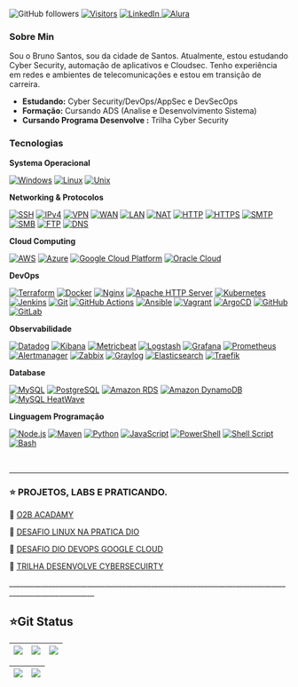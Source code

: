
![GitHub followers](https://img.shields.io/github/followers/BrunoSantos88?style=social) 
[![Visitors](https://api.visitorbadge.io/api/combined?path=https%3A%2F%2Fgithub.com%2FBrunoSantos88&countColor=%2337d67a&style=flat-square&labelStyle=lower)](https://visitorbadge.io/status?path=https%3A%2F%2Fgithub.com%2FBrunoSantos88)
<a href="https://www.linkedin.com/in/brunosantos88/" target="_blank">
    <img src="https://img.shields.io/badge/LinkedIn-0077B5?style=flat-square&logo=linkedin&logoColor=white" alt="LinkedIn">
</a>
<a href="https://cursos.alura.com.br/user/ilovegamesrpg" target="_blank">
    <img src="https://img.shields.io/badge/Alura-52B6FF?style=flat-square&logo=alura&logoColor=white" alt="Alura">
</a>

<h3>Sobre Min </h3>
Sou o Bruno Santos, sou da cidade de Santos. Atualmente, estou estudando Cyber Security, automação de aplicativos e Cloudsec. Tenho experiência em redes e ambientes de telecomunicações e estou em transição de carreira. </p>

<ul>
    <li><b>Estudando:</b> Cyber Security/DevOps/AppSec e DevSecOps </a></li>
    <li><b>Formação:</b> Cursando ADS (Analise e Desenvolvimento Sistema) </li>
    <li><b> Cursando Programa Desenvolve :</b> Trilha Cyber Security </li> 
</ul>

</p>

<p align="left">
<h3>Tecnologias</h3>

<b> Systema Operacional </b> <br> </p>
<a href="https://www.microsoft.com/en-us/windows/" alt="Windows" target="_blank">
    <img alt="Windows" src="https://img.shields.io/badge/Windows-0078D6?style=flat&logo=windows&logoColor=white"></a>
<a href="https://www.linux.org/" alt="Linux" target="_blank">
    <img alt="Linux" src="https://img.shields.io/badge/Linux-FCC624?style=flat&logo=linux&logoColor=black"></a>
<a href="https://en.wikipedia.org/wiki/Unix-like" alt="Unix" target="_blank">
    <img alt="Unix" src="https://img.shields.io/badge/Unix-000000?style=flat&logo=unix&logoColor=white"></a>
  </p>   
<b> Networking & Protocolos </b> <br> </p>
  <a href="https://www.ssh.com/" alt="SSH" target="_blank">
    <img alt="SSH" src="https://img.shields.io/badge/SSH-000000?style=flat&logo=ssh&logoColor=white"></a>
<a href="https://en.wikipedia.org/wiki/IPv4" alt="IPv4" target="_blank">
    <img alt="IPv4" src="https://img.shields.io/badge/IPv4-0080FF?style=flat&logo=internet-explorer&logoColor=white"></a>
<a href="https://en.wikipedia.org/wiki/Virtual_private_network" alt="VPN" target="_blank">
    <img alt="VPN" src="https://img.shields.io/badge/VPN-009688?style=flat&logo=vpn&logoColor=white"></a>
<a href="https://en.wikipedia.org/wiki/Wide_area_network" alt="WAN" target="_blank">
    <img alt="WAN" src="https://img.shields.io/badge/WAN-FFA000?style=flat&logo=internet-explorer&logoColor=white"></a>
<a href="https://en.wikipedia.org/wiki/Local_area_network" alt="LAN" target="_blank">
    <img alt="LAN" src="https://img.shields.io/badge/LAN-4CAF50?style=flat&logo=internet-explorer&logoColor=white"></a>
<a href="https://en.wikipedia.org/wiki/Network_address_translation" alt="NAT" target="_blank">
    <img alt="NAT" src="https://img.shields.io/badge/NAT-FF5722?style=flat&logo=internet-explorer&logoColor=white"></a>
<a href="https://en.wikipedia.org/wiki/Hypertext_Transfer_Protocol" alt="HTTP" target="_blank">
    <img alt="HTTP" src="https://img.shields.io/badge/HTTP-FF5722?style=flat&logo=http&logoColor=white"></a>
<a href="https://en.wikipedia.org/wiki/HTTPS" alt="HTTPS" target="_blank">
    <img alt="HTTPS" src="https://img.shields.io/badge/HTTPS-00C853?style=flat&logo=https&logoColor=white"></a>
    <a href="https://en.wikipedia.org/wiki/Simple_Mail_Transfer_Protocol" alt="SMTP" target="_blank">
    <img alt="SMTP" src="https://img.shields.io/badge/SMTP-2196F3?style=flat&logo=mail.ru&logoColor=white"></a>
<a href="https://en.wikipedia.org/wiki/Server_Message_Block" alt="SMB" target="_blank">
    <img alt="SMB" src="https://img.shields.io/badge/SMB-4CAF50?style=flat&logo=smb&logoColor=white"></a>
<a href="https://en.wikipedia.org/wiki/File_Transfer_Protocol" alt="FTP" target="_blank">
    <img alt="FTP" src="https://img.shields.io/badge/FTP-03A9F4?style=flat&logo=ftp&logoColor=white"></a>
<a href="https://en.wikipedia.org/wiki/Domain_Name_System" alt="DNS" target="_blank">
    <img alt="DNS" src="https://img.shields.io/badge/DNS-7952B3?style=flat&logo=dns&logoColor=white"></a>


</p>
<b> Cloud Computing </b> <br> </p>
<a href="https://aws.amazon.com" alt="AWS" target="_blank">
    <img alt="AWS" src="https://img.shields.io/badge/Amazon_AWS-FFD700?style=flat&logo=amazon-aws&logoColor=white"></a>
<a href="https://azure.microsoft.com" alt="Azure" target="_blank">
    <img alt="Azure" src="https://img.shields.io/badge/Microsoft_Azure-0089D6?style=flat&logo=microsoft-azure&logoColor=white"></a> 
<a href="https://cloud.google.com" alt="Google Cloud Platform" target="_blank">
    <img alt="Google Cloud Platform" src="https://img.shields.io/badge/Google_Cloud_Platform-4285F4?style=flat&logo=google-cloud&logoColor=white"></a> 
<a href="https://www.oracle.com/cloud/" alt="Oracle Cloud" target="_blank">
    <img alt="Oracle Cloud" src="https://img.shields.io/badge/Oracle_Cloud-F80000?style=flat&logo=oracle&logoColor=white"></a>
</p>
<b> DevOps </b>  </p>

<a href="https://www.terraform.io" alt="Terraform" target="_blank">
    <img alt="Terraform" src="https://img.shields.io/badge/Terraform-7647a7?style=flat&logo=terraform&logoColor=white"></a> 
<a href="https://www.docker.com" alt="Docker" target="_blank">
    <img alt="Docker" src="https://img.shields.io/badge/Docker-2496ED?style=flat&logo=docker&logoColor=white"></a>
<a href="https://www.nginx.com" alt="Nginx" target="_blank">
    <img alt="Nginx" src="https://img.shields.io/badge/Nginx-009639?style=flat&logo=nginx&logoColor=white"></a>
<a href="https://httpd.apache.org/" alt="Apache HTTP Server" target="_blank">
    <img alt="Apache HTTP Server" src="https://img.shields.io/badge/Apache_HTTP_Server-D22128?style=flat&logo=apache&logoColor=white"></a>
<a href="https://kubernetes.io" alt="Kubernetes" target="_blank">
    <img alt="Kubernetes" src="https://img.shields.io/badge/Kubernetes-326CE5?style=flat&logo=kubernetes&logoColor=white"></a>  
<a href="https://www.jenkins.io" alt="Jenkins" target="_blank">
    <img alt="Jenkins" src="https://img.shields.io/badge/Jenkins-D24939?style=flat&logo=jenkins&logoColor=white"></a>
<a href="https://git-scm.com/" alt="Git" target="_blank">
    <img alt="Git" src="https://img.shields.io/badge/Git-F05032?style=flat&logo=git&logoColor=white"></a>
<a href="https://github.com/features/actions" alt="GitHub Actions" target="_blank">
    <img alt="GitHub Actions" src="https://img.shields.io/badge/GitHub_Actions-2088FF?style=flat&logo=github-actions&logoColor=white"></a>
<a href="https://www.ansible.com" alt="Ansible" target="_blank">
   <img alt="Ansible" src="https://img.shields.io/badge/Ansible-EE0000?style=flat&logo=ansible&logoColor=white"></a>
<a href="https://www.vagrantup.com/" alt="Vagrant" target="_blank">
    <img alt="Vagrant" src="https://img.shields.io/badge/Vagrant-1563FF?style=flat&logo=vagrant&logoColor=white"></a>
<a href="https://argoproj.github.io/argo-cd/" alt="ArgoCD" target="_blank">
    <img alt="ArgoCD" src="https://img.shields.io/badge/ArgoCD-5898F1?style=flat&logo=argo-cd&logoColor=white"></a>
<a href="https://github.com/" alt="GitHub" target="_blank">
    <img alt="GitHub" src="https://img.shields.io/badge/GitHub-181717?style=flat&logo=github&logoColor=white"></a>
<a href="https://about.gitlab.com/" alt="GitLab" target="_blank">
    <img alt="GitLab" src="https://img.shields.io/badge/GitLab-FCA121?style=flat&logo=gitlab&logoColor=white"></a>
 </p>

<b> Observabilidade </b> </p>
<a href="https://www.datadoghq.com" alt="Datadog" target="_blank">
    <img alt="Datadog" src="https://img.shields.io/badge/Datadog-632CA6?style=flat&logo=datadog&logoColor=white"></a>
<a href="https://www.elastic.co/kibana" alt="Kibana" target="_blank">
    <img alt="Kibana" src="https://img.shields.io/badge/Kibana-005571?style=flat&logo=kibana&logoColor=white"></a>
<a href="https://www.elastic.co/beats/metricbeat" alt="Metricbeat" target="_blank">
    <img alt="Metricbeat" src="https://img.shields.io/badge/Metricbeat-005571?style=flat&logo=elastic-stack&logoColor=white"></a>
<a href="https://www.elastic.co/logstash" alt="Logstash" target="_blank">
    <img alt="Logstash" src="https://img.shields.io/badge/Logstash-005571?style=flat&logo=elastic-stack&logoColor=white"></a>
<a href="https://grafana.com" alt="Grafana" target="_blank">
 <img alt="Grafana" src="https://img.shields.io/badge/Grafana-F46800?style=flat&logo=grafana&logoColor=white"></a>
<a href="https://prometheus.io" alt="Prometheus" target="_blank">
 <img alt="Prometheus" src="https://img.shields.io/badge/Prometheus-E6522C?style=flat&logo=prometheus&logoColor=white"></a>
<a href="https://prometheus.io" alt="Alertmanager" target="_blank">
<img alt="Alertmanager" src="https://img.shields.io/badge/Alertmanager-FFA500?style=flat&logo=prometheus&logoColor=white"></a> 
<a href="https://www.zabbix.com/" alt="Zabbix" target="_blank">
<img alt="Zabbix" src="https://img.shields.io/badge/Zabbix-DC382D?style=flat&logo=zabbix&logoColor=white"></a>
<a href="https://www.graylog.org/" alt="Graylog" target="_blank">
    <img alt="Graylog" src="https://img.shields.io/badge/Graylog-3E3E3E?style=flat&logo=graylog&logoColor=white"></a>
<a href="https://www.elastic.co" alt="Elasticsearch" target="_blank">
    <img alt="Elasticsearch" src="https://img.shields.io/badge/Elasticsearch-005571?style=flat&logo=elastic&logoColor=white"></a>
<a href="https://traefik.io/" alt="Traefik" target="_blank">
    <img alt="Traefik" src="https://img.shields.io/badge/Traefik-FF6F00?style=flat&logo=traefik&logoColor=white"></a>
    
</p>
<b> Database</b> </p>
<a href="https://www.mysql.com" alt="MySQL" target="_blank">
<img alt="MySQL" src="https://img.shields.io/badge/MySQL-005C84?style=flat&logo=mysql&logoColor=white"></a>
<a href="https://www.postgresql.org" alt="PostgreSQL" target="_blank">
 <img alt="PostgreSQL" src="https://img.shields.io/badge/PostgreSQL-336791?style=flat&logo=postgresql&logoColor=white"></a> 
<a href="https://aws.amazon.com/rds/" alt="Amazon RDS" target="_blank">
    <img alt="Amazon RDS" src="https://img.shields.io/badge/Amazon_RDS-FF9900?style=flat&logo=amazon-aws&logoColor=white"></a>
<a href="https://aws.amazon.com/dynamodb/" alt="Amazon DynamoDB" target="_blank">
    <img alt="Amazon DynamoDB" src="https://img.shields.io/badge/Amazon_DynamoDB-4053D6?style=flat&logo=amazon-dynamodb&logoColor=white"></a>
<a href="https://www.mysql.com/products/mysqlheatwave/" alt="MySQL HeatWave" target="_blank">
    <img alt="MySQL HeatWave" src="https://img.shields.io/badge/MySQL_HeatWave-4479A1?style=flat&logo=mysql&logoColor=white"></a>
 </p>

<b> Linguagem Programação</b> </p>
<a href="https://nodejs.org" alt="Node.js" target="_blank">
    <img alt="Node.js" src="https://img.shields.io/badge/Node.js-43853D?style=flat&logo=node.js&logoColor=white"></a>
<a href="https://maven.apache.org" alt="Maven" target="_blank">
    <img alt="Maven" src="https://img.shields.io/badge/Maven-C71A36?style=flat&logo=apache-maven&logoColor=white"></a>
<a href="https://www.python.org" alt="Python" target="_blank">
    <img alt="Python" src="https://img.shields.io/badge/Python-3776AB?style=flat&logo=python&logoColor=white"></a>
<a href="https://developer.mozilla.org/pt-BR/docs/Web/JavaScript" alt="JavaScript" target="_blank">
    <img alt="JavaScript" src="https://img.shields.io/badge/JavaScript-F7DF1E?style=flat&logo=javascript&logoColor=black"></a> 
<a href="https://docs.microsoft.com/en-us/powershell/" alt="PowerShell" target="_blank">
    <img alt="PowerShell" src="https://img.shields.io/badge/PowerShell-5391FE?style=flat&logo=powershell&logoColor=white"></a>
<a href="https://en.wikipedia.org/wiki/Shell_script" alt="Shell Script" target="_blank">
    <img alt="Shell Script" src="https://img.shields.io/badge/Shell_Script-4EAA25?style=flat&logo=gnu-bash&logoColor=white"></a>
<a href="https://www.gnu.org/software/bash/" alt="Bash" target="_blank">
    <img alt="Bash" src="https://img.shields.io/badge/Bash-4EAA25?style=flat&logo=gnu-bash&logoColor=white"></a>
    </p>
<br>
______________________________________________________________________________________________________

<h3>⭐ PROJETOS, LABS E PRATICANDO.</h3>  </p>
     🎯 <a href=https://github.com/BrunoSantos88/desafio_o11y_bruno.git/> O2B ACADAMY </a>  </p>
     🎯 <a href=https://github.com/BrunoSantos88/bootcamp-linux-dio/> DESAFIO LINUX NA PRATICA DIO </a>  </p>
     🎯 <a href=https://github.com/BrunoSantos88/GoogleCloud-Desafio-Dio-Experience/> DESAFIO DIO DEVOPS GOOGLE CLOUD </a>  </p>
     🎯 <a href=https://github.com/BrunoSantos88/Desenvolve-Security.git/> TRILHA DESENVOLVE CYBERSECUIRTY </a>  </p>
</li>
 ______________________________________________________________________________________________________

 

## ⭐Git Status
| ![](http://github-profile-summary-cards.vercel.app/api/cards/stats?username=BrunoSantos88&theme=blueberry) | ![](http://github-profile-summary-cards.vercel.app/api/cards/repos-per-language?username=BrunoSantos88&theme=blueberry) | ![](http://github-profile-summary-cards.vercel.app/api/cards/most-commit-language?username=BrunoSantos88&theme=blueberry) |
| :-: | :-: | :-: |

|![](http://github-profile-summary-cards.vercel.app/api/cards/productive-time?username=BrunoSantos88&theme=blueberry&utcOffset=8) |![](http://github-profile-summary-cards.vercel.app/api/cards/profile-details?username=BrunoSantos88&theme=blueberry)| 
| :-: | :-: |

